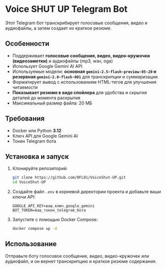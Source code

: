 # Voice SHUT UP Telegram Bot

Этот Telegram бот транскрибирует голосовые сообщения, видео и аудиофайлы, а затем создает их краткое резюме.

## Особенности

- Поддерживает **голосовые сообщения, видео, видео-кружочки (видеозаметки)** и аудиофайлы (mp3, wav, oga)
- Использует Google Gemini AI API
- Используемые модели: **основная `gemini-2.5-flash-preview-05-20` и резервная `gemini-2.0-flash-001`** для транскрипции и суммаризации
- Форматирует вывод с использованием HTML-тегов для улучшения читаемости
- **Показывает резюме в виде спойлера** для удобства и скрытия деталей до момента раскрытия
- Максимальный размер файла: 20 МБ

## Требования

- Docker или Python **3.12**
- Ключ API для Google Gemini AI
- Токен Telegram бота

## Установка и запуск

1.  Клонируйте репозиторий:
    ```bash
    git clone https://github.com/0FL01/VoiceShut-UP.git
    cd VoiceShut-UP
    ```

2.  Создайте файл `.env` в корневой директории проекта и добавьте ваши ключи API:
    ```dotenv
    GOOGLE_API_KEY=ваш_ключ_google_gemini
    BOT_TOKEN=ваш_токен_telegram_бота
    ```

3.  Запустите с помощью Docker Compose:
    ```bash
    docker compose up -d
    ```

## Использование

Отправьте боту голосовое сообщение, видео, видео-кружочек или аудиофайл, и он вернет транскрипцию и краткое резюме содержания.


